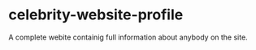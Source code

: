 # celebrity-website-profile
A complete webite containig full information about anybody on the site.
